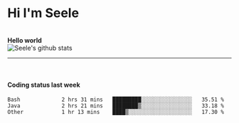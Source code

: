 <h1>Hi I'm Seele</h1>
<br>
<b> Hello world</b>
<br>
<img src="https://github-readme-stats.vercel.app/api?username=Seele0oO&show_icons=true&icon_color=0366d6&bg_color=ffffff&hide_title=true&hide=contribs&include_all_commits=true" alt="Seele's github stats"/>
<hr>
<br>
<h4>Coding status last week </h4>

<!--START_SECTION:waka-->

```text
Bash             2 hrs 31 mins   █████████░░░░░░░░░░░░░░░░   35.51 %
Java             2 hrs 21 mins   ████████▒░░░░░░░░░░░░░░░░   33.18 %
Other            1 hr 13 mins    ████▒░░░░░░░░░░░░░░░░░░░░   17.30 %
```

<!--END_SECTION:waka-->
<br>

